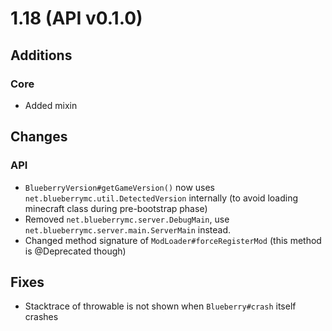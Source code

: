 # 1.18 (API v0.1.0)

## Additions

### Core

- Added mixin

## Changes

### API

- `BlueberryVersion#getGameVersion()` now uses `net.blueberrymc.util.DetectedVersion` internally
  (to avoid loading minecraft class during pre-bootstrap phase)
- Removed `net.blueberrymc.server.DebugMain`, use `net.blueberrymc.server.main.ServerMain` instead.
- Changed method signature of `ModLoader#forceRegisterMod` (this method is @Deprecated though)

## Fixes
- Stacktrace of throwable is not shown when `Blueberry#crash` itself crashes
